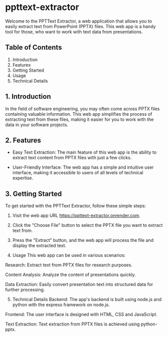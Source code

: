 # ppttext-extractor
Welcome to the PPTText Extractor, a web application that allows you to easily extract text from PowerPoint (PPTX) files. This web app is a handy tool for those, who want to work with text data from presentations.

## Table of Contents
1. Introduction
2. Features
3. Getting Started
4. Usage
5. Technical Details

## 1. Introduction
In the field of software engineering, you may often come across PPTX files containing valuable information. This web app simplifies the process of extracting text from these files, making it easier for you to work with the data in your software projects.

## 2. Features
* Easy Text Extraction: The main feature of this web app is the ability to extract text content from PPTX files with just a few clicks.

* User-Friendly Interface: The web app has a simple and intuitive user interface, making it accessible to users of all levels of technical expertise.

## 3. Getting Started
To get started with the PPTText Extractor, follow these simple steps:

1. Visit the web app URL https://ppttext-extractor.onrender.com.

2. Click the "Choose File" button to select the PPTX file you want to extract text from.

3. Press the "Extract" button, and the web app will process the file and display the extracted text.


4. Usage
This web app can be used in various scenarios:

Research: Extract text from PPTX files for research purposes.

Content Analysis: Analyze the content of presentations quickly.

Data Extraction: Easily convert presentation text into structured data for further processing.

5. Technical Details
Backend: The app's backend is built using node.js and python with the express framework on node.js.

Frontend: The user interface is designed with HTML, CSS and JavaScript.

Text Extraction: Text extraction from PPTX files is achieved using python-pptx.
